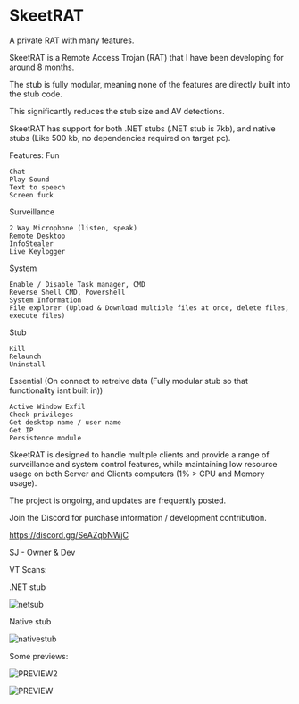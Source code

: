 # SkeetRAT
A private RAT with many features.


SkeetRAT is a Remote Access Trojan (RAT) that I have been developing for around 8 months.

The stub is fully modular, meaning none of the features are directly built into the stub code.

This significantly reduces the stub size and AV detections.

SkeetRAT has support for both .NET stubs (.NET stub is 7kb), and native stubs (Like 500 kb, no dependencies required on target pc).

Features:
Fun

    Chat
    Play Sound
    Text to speech
    Screen fuck

Surveillance

    2 Way Microphone (listen, speak)
    Remote Desktop
    InfoStealer
    Live Keylogger

System

    Enable / Disable Task manager, CMD
    Reverse Shell CMD, Powershell
    System Information
    File explorer (Upload & Download multiple files at once, delete files, execute files)

Stub

    Kill
    Relaunch
    Uninstall

Essential (On connect to retreive data (Fully modular stub so that functionality isnt built in))

    Active Window Exfil
    Check privileges
    Get desktop name / user name
    Get IP
    Persistence module

SkeetRAT is designed to handle multiple clients and provide a range of surveillance and system control features, while maintaining low resource usage on both Server and Clients computers (1% > CPU and Memory usage).

The project is ongoing, and updates are frequently posted.

Join the Discord for purchase information / development contribution. 

https://discord.gg/SeAZqbNWjC

SJ - Owner & Dev

VT Scans:

.NET stub

![netsub](https://github.com/sj-mm-xm/SkeetRAT/assets/93609666/527b5b3f-405f-4191-8c55-69ded7718b9a)

Native stub

![nativestub](https://github.com/sj-mm-xm/SkeetRAT/assets/93609666/652d258a-2ebf-4381-9622-b4997b2b0ba7)


Some previews:

![PREVIEW2](https://github.com/sj-mm-xm/SkeetRAT/assets/93609666/f3e770db-f7b4-438f-baae-f43d7be673cf)

![PREVIEW](https://github.com/sj-mm-xm/SkeetRAT/assets/93609666/1a2012a5-00a6-4c2c-b61c-dbab1deef0c6)


